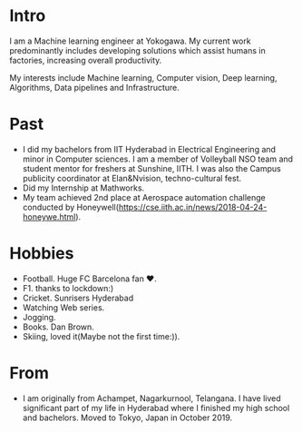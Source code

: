
# Intro

I am a Machine learning engineer at Yokogawa. My current work predominantly includes developing solutions which assist humans in factories, increasing overall productivity. 

My interests include Machine learning, Computer vision, Deep learning, Algorithms, Data pipelines and Infrastructure. 

# Past

- I did my bachelors from IIT Hyderabad in Electrical Engineering and minor in Computer sciences. I am a member of Volleyball NSO team and student mentor for freshers at Sunshine, IITH. I was also the Campus publicity coordinator at Elan&Nvision, techno-cultural fest. 
- Did my Internship at Mathworks.
- My team achieved 2nd place at Aerospace automation challenge conducted by Honeywell(https://cse.iith.ac.in/news/2018-04-24-honeywe.html).

# Hobbies

- Football. Huge FC Barcelona fan ♥.
- F1. thanks to lockdown:)
- Cricket. Sunrisers Hyderabad
- Watching Web series.
- Jogging.
- Books. Dan Brown.
- Skiing, loved it(Maybe not the first time:)). 
# From

- I am originally from Achampet, Nagarkurnool, Telangana. I have lived significant part of my life in
Hyderabad where I finished my high school and bachelors. Moved to Tokyo, Japan in October 2019.

